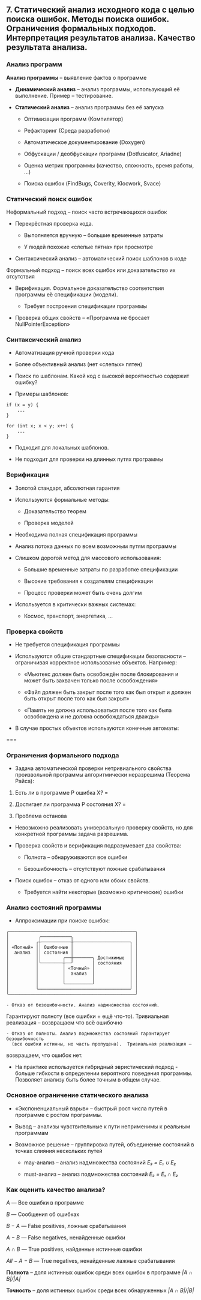 ## 7. Статический анализ исходного кода с целью поиска ошибок. Методы поиска ошибок. Ограничения формальных подходов. Интерпретация результатов анализа.  Качество результата анализа.

### Анализ программ

**Анализ программы** – выявление фактов о программе

* **Динамический анализ** – анализ программы, использующий её выполнение. Пример – тестирование.

* **Статический анализ** – анализ программы без её запуска

    - Оптимизации программ (Компилятор)

    - Рефакторинг (Среда разработки)

    - Автоматическое документирование (Doxygen)

    - Обфускации / деобфускации программ (Dotfuscator, Ariadne)

    - Оценка метрик программы (качество, сложность, время работы, ...)

    - Поиска ошибок (FindBugs, Coverity, Klocwork, Svace)

### Статический поиск ошибок

Неформальный подход – поиск часто встречающихся ошибок

* Перекрёстная проверка кода.

    - Выполняется вручную – большие временные затраты

    - У людей похожие «слепые пятна» при просмотре

* Синтаксический анализ – автоматический поиск шаблонов в коде

Формальный подход – поиск всех ошибок или доказательство их отсутствия

* Верификация. Формальное доказательство соответствия программы её спецификации
  (модели).

    - Требует построения спецификации программы

* Проверка общих свойств – «Программа не бросает NullPointerException»

### Синтаксический анализ

* Автоматизация ручной проверки кода

* Более объективный анализ (нет «слепых» пятен)

* Поиск по шаблонам. Какой код с высокой вероятностью содержит ошибку?

* Примеры шаблонов:

```
if (x = y) {
    ...
}

for (int x; x < y; x++) {
    ...
}
```

* Подходит для локальных шаблонов.

* Не подходит для проверки на длинных путях программы

### Верификация

* Золотой стандарт, абсолютная гарантия

* Используются формальные методы:

    - Доказательство теорем

    - Проверка моделей

* Необходима полная спецификация программы

* Анализ потока данных по всем возможным путям программы

* Слишком дорогой метод для массового использования:

    - Большие временные затраты по разработке спецификации

    - Высокие требования к создателям спецификации

    - Процесс проверки может быть очень долгим

* Используется в критически важных системах:

    - Космос, транспорт, энергетика, ...

### Проверка свойств

* Не требуется спецификация программы

* Используются общие стандартные спецификации безопасности – ограничивая
  корректное использование объектов. Например:

    - «Мьютекс должен быть освобождён после блокирования и может быть захвачен
      только после освобождения»

    - «Файл должен быть закрыт после того как был открыт и должен быть открыт
      после того как был закрыт»

    - «Память не должна использоваться после того как была освобождена и не
      должна освобождаться дважды»

* В случае простых объектов используются конечные автоматы:

===

### Ограничения формального подхода

* Задача автоматической проверки нетривиального свойства произвольной программы
  алгоритмически неразрешима (Теорема Райса):

1. Есть ли в программе P ошибка X? =

2. Достигает ли программа P состояния X? =

3. Проблема останова

* Невозможно реализовать универсальную проверку свойств, но для конкретной
  программы задача разрешима.

* Проверка свойств и верификация подразумевает два свойства:

    - Полнота – обнаруживаются все ошибки

    - Безошибочность – отсутствуют ложные срабатывания

* Поиск ошибок – отказ от одного или обоих свойств.

    -  Требуется найти некоторые (возможно критические) ошибки

### Анализ состояний программы

* Аппроксимации при поиске ошибок:

```
╭───────────────────────────────────────────────╮
│           ╭───────────╮                       │
│          ╭┼───────────┼─────────────────────╮ │
│ «Полный» ││ Ошибочные │                     │ │
│  анализ  ││ состояния │                     │ │
│          ││        ╭──┼───────╮ Достижимые  │ │
│          │╰────────┼──╯       │ состояния   │ │
│          │         │ «Точный» │             │ │
│          │         │  анализ  │             │ │
│          │         │          │             │ │
│          │         ╰──────────╯             │ │
│          ╰──────────────────────────────────╯ │
╰───────────────────────────────────────────────╯
```

    - Отказ от безошибочности. Анализ надмножества состояний.

Гарантируют полноту (все ошибки + ещё что-то). Тривиальная реализация –
возвращаем что всё ошибочно

    - Отказ от полноты. Анализ подмножества состояний гарантирует безошибочность
      (все ошибки истинны, но часть пропущена).  Тривиальная реализация —
возвращаем, что ошибок нет.

* На практике используется гибридный эвристический подход - больше гибкости в
  определении вероятного поведения программы. Позволяет анализу быть более
точным в общем случае.

### Основное ограничение статического анализа

* «Экспоненциальный взрыв» – быстрый рост числа путей в программе с ростом
программы.

* Вывод – анализы чувствительные к пути неприменимы к реальным программам

* Возможное решение – группировка путей, объединение состояний в точках слияния
нескольких путей

    - may-анализ – анализ надмножества состояний *E₃ = E₁ ∪ E₂*

    - must-анализ – анализ подмножества состояний *E₃ = E₁ ∩ E₂*

### Как оценить качество анализа?

*A* — Все ошибки в программе

*B* — Сообщения об ошибках

*B − A* — False positives, ложные срабатывания

*A − B* — False negatives, ненайденные ошибки

*A ∩ B* — True positives, найденные истинные ошибки

*All − A − B* — True negatives, ненайденные лажные срабатывания

**Полнота** – доля истинных ошибок среди всех ошибок в программе *|A ∩ B|/|A|*

**Точность** – доля истинных ошибок среди всех обнаруженных *|A ∩ B|/|B|*
